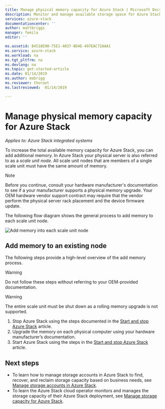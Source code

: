 ```yaml
---
title: Manage physical memory capacity for Azure Stack | Microsoft Docs
description: Monitor and manage available storage space for Azure Stack.
services: azure-stack
documentationcenter: ''
author: mattbriggs
manager: femila
editor: ''

ms.assetid: 84518E90-75E1-4037-8D4E-497EAC72AAA1
ms.service: azure-stack
ms.workload: na
ms.tgt_pltfrm: na
ms.devlang: na
ms.topic: get-started-article
ms.date: 01/14/2019
ms.author: mabrigg
ms.reviewer: thoroet
ms.lastreviewed:  01/14/2019

---
```


# Manage physical memory capacity for Azure Stack

*Applies to: Azure Stack integrated systems*

To increase the total available memory capacity for Azure Stack, you can add additional memory. In Azure Stack your physical server is also referred to as a *scale unit node*. All scale unit nodes that are members of a single scale unit must have the same amount of memory.

> [!note]  
> Before you continue, consult your hardware manufacturer's documentation to see if a your manufacturer supports a physical memory upgrade. Your OEM hardware vendor support contract may require that the vendor perform the physical server rack placement and the device firmware update.

The following flow diagram shows the general process to add memory to each scale unit node.

![Add memory into each scale unit node](media/azure-stack-manage-storage-physical-capacity/process-to-add-memory-to-scale-unit.png)

## Add memory to an existing node
The following steps provide a high-level overview of the add memory process. 

> [!Warning]  
Do not follow these steps without referring to your OEM-provided documentation.

> [!Warning]  
The entire scale unit must be shut down as a rolling memory upgrade is not supported.

1. Stop Azure Stack using the steps documented in the [Start and stop Azure Stack](azure-stack-start-and-stop.md) article.
2. Upgrade the memory on each physical computer using your hardware manufacturer’s documentation.
3. Start Azure Stack using the steps in the [Start and stop Azure Stack](azure-stack-start-and-stop.md) article.

## Next steps

 - To learn how to manage storage accounts in Azure Stack to find, recover,
and reclaim storage capacity based on business needs, see [Manage storage accounts in Azure Stack](azure-stack-manage-storage-accounts.md).
 - To learn the Azure Stack cloud operator monitors and manages the storage capacity of their Azure Stack deployment, see [Manage storage capacity for Azure Stack](azure-stack-manage-storage-shares.md). 
